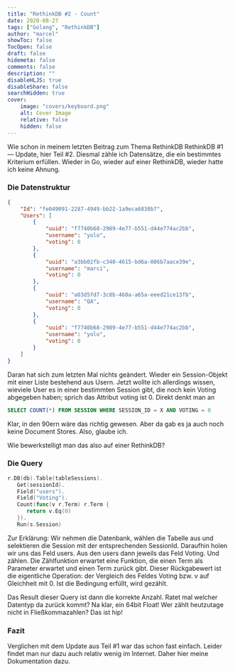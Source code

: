```yaml
---
title: "RethinkDB #2 - Count"
date: 2020-08-27
tags: ["Golang", "RethinkDB"]
author: "marcel"
showToc: false
TocOpen: false
draft: false
hidemeta: false
comments: false
description: ""
disableHLJS: true
disableShare: false
searchHidden: true
cover:
    image: "covers/keyboard.png"
    alt: Cover Image
    relative: false
    hidden: false
---
```


Wie schon in meinem letzten Beitrag zum Thema RethinkDB RethinkDB #1 — Update, hier Teil #2. 
Diesmal zähle ich Datensätze, die ein bestimmtes Kriterium erfüllen. 
Wieder in Go, wieder auf einer RethinkDB, wieder hatte ich keine Ahnung.

### Die Datenstruktur

```json
{
    "Id": "fe049091-2287-4949-bb22-1a9eca6838b7",
    "Users": [
        {
            "uuid": "f7740b68-2989-4e77-b551-d44e774ac2bb",
            "username": "yolo",
            "voting": 0
        },
        {
            "uuid": "a3bb02fb-c340-4615-bd6a-006b7aace39e",
            "username": "marci",
            "voting": 0
        },
        {
            "uuid": "a03d5fd7-3c8b-460a-a65a-eeed21ce13fb",
            "username": "QA",
            "voting": 0
        },
        {
            "uuid": "f7740b68-2989-4e77-b551-d44e774ac2bb",
            "username": "yolo",
            "voting": 0
        }
    ]
}
```

Daran hat sich zum letzten Mal nichts geändert. Wieder ein Session-Objekt mit einer Liste bestehend aus Usern. 
Jetzt wollte ich allerdings wissen, wieviele User es in einer bestimmten Session gibt, 
die noch kein Voting abgegeben haben; sprich das Attribut voting ist 0. Direkt denkt man an

```sql
SELECT COUNT(*) FROM SESSION WHERE SESSION_ID = X AND VOTING = 0
```

Klar, in den 90ern wäre das richtig gewesen. Aber da gab es ja auch noch keine Document Stores. Also, glaube ich.

Wie bewerkstelligt man das also auf einer RethinkDB?

### Die Query

```go
r.DB(db).Table(tableSessions).
   Get(sessionId).
   Field("users").
   Field("Voting").
   Count(func(v r.Term) r.Term {
      return v.Eq(0)
   }).
   Run(s.Session)
```

Zur Erklärung: Wir nehmen die Datenbank, wählen die Tabelle aus und selektieren die Session mit der entsprechenden SessionId.
Daraufhin holen wir uns das Feld users. Aus den users dann jeweils das Feld Voting. Und zählen.
Die Zählfunktion erwartet eine Funktion, die einen Term als Parameter erwartet und einen Term zurück gibt. 
Dieser Rückgabewert ist die eigentliche Operation: der Vergleich des Feldes Voting bzw. v auf Gleichheit mit 0. 
Ist die Bedingung erfüllt, wird gezählt.

Das Result dieser Query ist dann die korrekte Anzahl. Ratet mal welcher Datentyp da zurück kommt? 
Na klar, ein 64bit Float! Wer zählt heutzutage nicht in Fließkommazahlen? Das ist hip!

### Fazit

Verglichen mit dem Update aus Teil #1 war das schon fast einfach. 
Leider findet man nur dazu auch relativ wenig im Internet. Daher hier meine Dokumentation dazu.